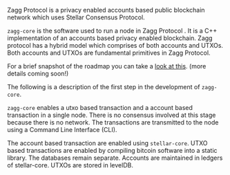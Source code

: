 Zagg Protocol is a privacy enabled accounts based public blockchain network which uses Stellar Consensus Protocol. 

`zagg-core` is the software used to run a node in Zagg Protocol . It is a C++ implementation of an accounts based privacy enabled blockchain. Zagg protocol has a hybrid model which comprises of both accounts and UTXOs. Both accounts and UTXOs are fundamental primitives in Zagg Protocol. 

For a brief snapshot of the roadmap you can take a [look at this](https://github.com/zagg-protocol/docs/blob/master/Roadmap.md). (more details coming soon!)

The following is a description of the first step in the development of `zagg-core`.

`zagg-core` enables a utxo based transaction and a account based transaction in a single node. There is no consensus involved at this stage because there is no network. The transactions are transmitted to the node using a Command Line Interface (CLI). 

The account based transaction are enabled using `stellar-core`. UTXO based transactions are enabled by compiling bitcoin software into a static library. The databases remain separate. Accounts are maintained in ledgers of stellar-core. UTXOs are stored in levelDB.

